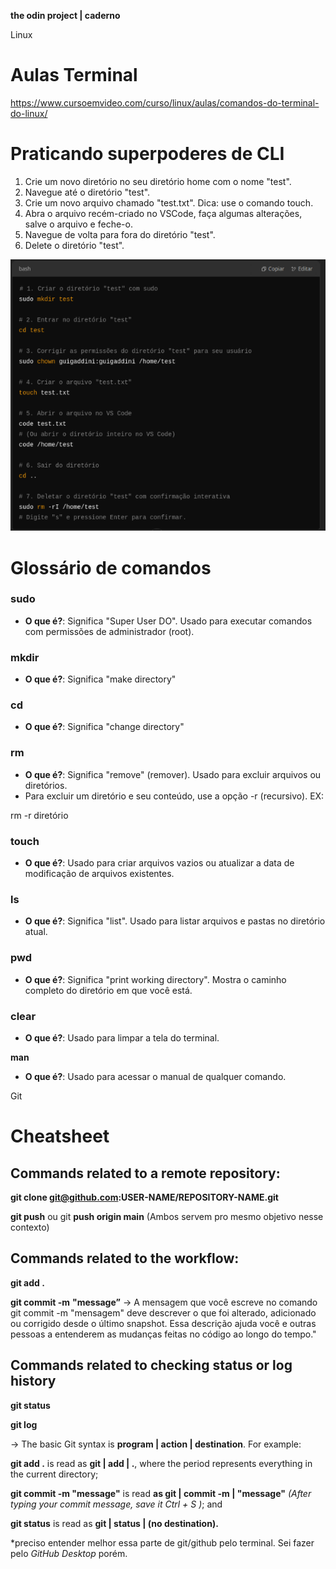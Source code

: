 ﻿**the odin project | caderno**

<a name="_zf31ofq578k5"></a>Linux
# <a name="_c90nudkwpnby"></a>Aulas Terminal
<https://www.cursoemvideo.com/curso/linux/aulas/comandos-do-terminal-do-linux/>
# <a name="_pejj0ay15j5g"></a>Praticando superpoderes de CLI

1. Crie um novo diretório no seu diretório home com o nome "test". 
1. Navegue até o diretório "test". 
1. Crie um novo arquivo chamado "test.txt". Dica: use o comando touch.
1. Abra o arquivo recém-criado no VSCode, faça algumas alterações, salve o arquivo e feche-o. 
1. Navegue de volta para fora do diretório "test". 
1. Delete o diretório "test".

![](Aspose.Words.ed2078bd-5b13-4249-9a79-ac1ba9601a7d.001.png)

# <a name="_fcmep8ik70r0"></a>Glossário de comandos
### <a name="_v8s8qm9ngr90"></a>**sudo**
- **O que é?**: Significa "Super User DO". Usado para executar comandos com permissões de administrador (root).
### <a name="_5mnqpgb2q04p"></a>**mkdir**
- **O que é?**: Significa "make directory"
### <a name="_kg18er4tx25a"></a>**cd**
- **O que é?**: Significa "change directory" 
### <a name="_chqail3v76xb"></a>**rm**
- **O que é?**: Significa "remove" (remover). Usado para excluir arquivos ou diretórios.
- Para excluir um diretório e seu conteúdo, use a opção -r (recursivo). EX:

rm -r diretório
### <a name="_gz0kjt9x824m"></a>**touch**
- **O que é?**: Usado para criar arquivos vazios ou atualizar a data de modificação de arquivos existentes.
### <a name="_25joyzyzx6oi"></a>**ls**
- **O que é?**: Significa "list". Usado para listar arquivos e pastas no diretório atual.
### <a name="_pwqq3d2o1trm"></a>**pwd**
- **O que é?**: Significa "print working directory". Mostra o caminho completo do diretório em que você está.
### <a name="_tecr1b9lg868"></a>**clear**
- **O que é?**: Usado para limpar a tela do terminal.

**man**

- **O que é?**: Usado para acessar o manual de qualquer comando.




<a name="_5phzb7uvttj6"></a>Git

# <a name="_5murg1ek9nky"></a>Cheatsheet

## <a name="_b9r5shgkymar"></a>Commands related to a remote repository:
**git clone git@github.com:USER-NAME/REPOSITORY-NAME.git**

**git push** ou git **push origin main** (Ambos servem pro mesmo objetivo nesse contexto)
## <a name="_cm59y5xkkelk"></a>Commands related to the workflow:
**git add .**

**git commit -m** **"message”** -> A mensagem que você escreve no comando git commit -m "mensagem" deve descrever o que foi alterado, adicionado ou corrigido desde o último snapshot. Essa descrição ajuda você e outras pessoas a entenderem as mudanças feitas no código ao longo do tempo."
## <a name="_6yv2pka5yhmm"></a>Commands related to checking status or log history
**git status**

**git log**

-> The basic Git syntax is **program | action | destination**. For example:

**git add .** is read as **git | add | .**, where the period represents everything in the current directory;

**git commit -m "message"** is read **as git | commit -m | "message"** *(After typing your commit message, save it Ctrl + S )*; and

**git status** is read as **git | status | (no destination).**







\*preciso entender melhor essa parte de git/github pelo terminal. Sei fazer pelo *GitHub Desktop* porém.





